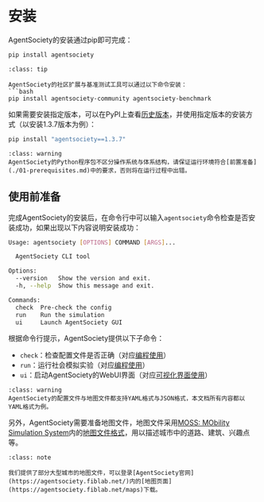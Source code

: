 # 安装

AgentSociety的安装通过pip即可完成：
```bash
pip install agentsociety
```

```{admonition} 更多程序包
:class: tip

AgentSociety的社区扩展与基准测试工具可以通过以下命令安装：
```bash
pip install agentsociety-community agentsociety-benchmark
```

如果需要安装指定版本，可以在PyPI上查看[历史版本](https://pypi.org/project/agentsociety/#history)，并使用指定版本的安装方式（以安装1.3.7版本为例）：
```bash
pip install "agentsociety==1.3.7"
```

```{admonition} 注意
:class: warning
AgentSociety的Python程序包不区分操作系统与体系结构，请保证运行环境符合[前置准备](./01-prerequisites.md)中的要求，否则将在运行过程中出错。
```

## 使用前准备

完成AgentSociety的安装后，在命令行中可以输入`agentsociety`命令检查是否安装成功，如果出现以下内容说明安装成功：
```bash
Usage: agentsociety [OPTIONS] COMMAND [ARGS]...

  AgentSociety CLI tool

Options:
  --version   Show the version and exit.
  -h, --help  Show this message and exit.

Commands:
  check  Pre-check the config
  run    Run the simulation
  ui     Launch AgentSociety GUI
```

根据命令行提示，AgentSociety提供以下子命令：
- `check`：检查配置文件是否正确（对应[编程使用](./03-code.md)）
- `run`：运行社会模拟实验（对应[编程使用](./03-code.md)）
- `ui`：启动AgentSociety的WebUI界面（对应[可视化界面使用](./04-webui.md)）

```{admonition} 注意
:class: warning
AgentSociety的配置文件与地图文件都支持YAML格式与JSON格式，本文档所有内容都以YAML格式为例。
```

另外，AgentSociety需要准备地图文件，地图文件采用[MOSS: MObility Simulation System](https://python-moss.readthedocs.io/en/latest/)内的[地图文件格式](https://cityproto.readthedocs.io/en/latest/docs.html#city-map-v2-Map)，用以描述城市中的道路、建筑、兴趣点等。

```{admonition} 提示
:class: note

我们提供了部分大型城市的地图文件，可以登录[AgentSociety官网](https://agentsociety.fiblab.net/)内的[地图页面](https://agentsociety.fiblab.net/maps)下载。
```
